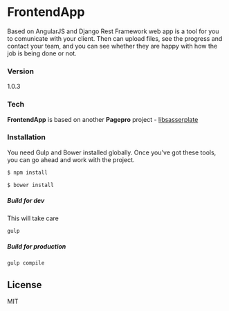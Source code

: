 # FrontendApp

Based on AngularJS and Django Rest Framework web app is a tool for you to comunicate with your client. 
Then can upload files, see the progress and contact your team, and you can see whether they are happy with how the job is being done or not.

### Version
1.0.3

### Tech

**FrontendApp** is based on another **Pagepro** project - [libsasserplate](https://github.com/Pagepro/libsasserplate)

### Installation

You need Gulp and Bower installed globally. Once you've got these tools, you can go ahead and work with the project.

```sh
$ npm install
```

```sh
$ bower install
```
##### Build for dev
This will take care
```sh
gulp
```

##### Build for production
```sh
gulp compile
```

License
----

MIT
